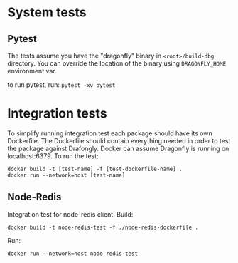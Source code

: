 # System tests


## Pytest

The tests assume you have the "dragonfly" binary in `<root>/build-dbg` directory.
You can override the location of the binary using `DRAGONFLY_HOME` environment var.

to run pytest, run:
`pytest -xv pytest`


# Integration tests
To simplify running integration test each package should have its own Dockerfile. The Dockerfile should contain everything needed in order to test the package against Drafongly. Docker can assume Dragonfly is running on localhost:6379.
To run the test:
```
docker build -t [test-name] -f [test-dockerfile-name] .
docker run --network=host [test-name]
```

## Node-Redis
Integration test for node-redis client.
Build:
```
docker build -t node-redis-test -f ./node-redis-dockerfile .
```
Run:
```
docker run --network=host node-redis-test
```
